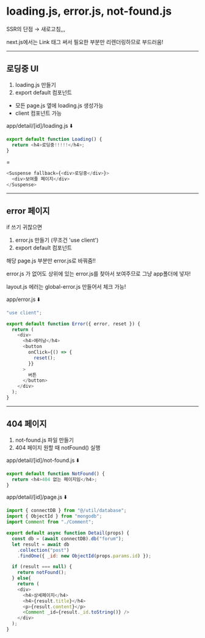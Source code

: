 # loading.js, error.js, not-found.js

SSR의 단점 &rarr; 새로고침,,,

next.js에서는 Link 태그 써서 필요한 부분만 리렌더링하므로 부드러움!

---

## 로딩중 UI

1. loading.js 만들기
2. export default 컴포넌트

- 모든 page.js 옆에 loading.js 생성가능
- client 컴포넌트 가능

app/detail/[id]/loading.js ⬇️

```javascript
export default function Loading() {
  return <h4>로딩중!!!!!</h4>;
}
```

=

```javascript
<Suspense fallback={<div>로딩중</div>}>
  <div>보여줄 페이지</div>
</Suspense>
```

---

## error 페이지

if 쓰기 귀찮으면

1. error.js 만들기 (무조건 'use client')
2. export default 컴포넌트

해당 page.js 부분만 error.js로 바꿔줌!!

error.js 가 없어도 상위에 있는 error.js를 찾아서 보여주므로 그냥 app폴더에 넣자!

layout.js 에러는 global-error.js 만들어서 체크 가능!

app/error.js ⬇️

```javascript
"use client";

export default function Error({ error, reset }) {
  return (
    <div>
      <h4>에러남</h4>
      <button
        onClick={() => {
          reset();
        }}
      >
        버튼
      </button>
    </div>
  );
}
```

---

## 404 페이지

1. not-found.js 파일 만들기
2. 404 페이지 원할 때 notFound() 실행

app/detail/[id]/not-found.js ⬇️

```javascript
export default function NotFound() {
  return <h4>404 없는 페이지임</h4>;
}
```

app/detail/[id]/page.js ⬇️

```javascript
import { connectDB } from "@/util/database";
import { ObjectId } from "mongodb";
import Comment from "./Comment";

export default async function Detail(props) {
  const db = (await connectDB).db("forum");
  let result = await db
    .collection("post")
    .findOne({ _id: new ObjectId(props.params.id) });

  if (result === null) {
    return notFound();
  } else{
    return (
    <div>
      <h4>상세페이지</h4>
      <h4>{result.title}</h4>
      <p>{result.content}</p>
      <Comment _id={result._id.toString()} />
    </div>
  );
}
```
